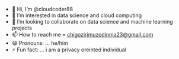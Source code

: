 - 👋 Hi, I’m @cloudcoder88
- 👀 I’m interested in data science and cloud computing
- 💞️ I’m looking to collaborate on data science and machine learning projects
- 📫 How to reach me = chigozirimuzodinma23@gmail.com
- 😄 Pronouns: ... he/him
- ⚡ Fun fact: ... i am a privacy oreinted individual

<!---
cloudcoder88/cloudcoder88 is a ✨ special ✨ repository because its `README.md` (this file) appears on your GitHub profile.
You can click the Preview link to take a look at your changes.
--->

